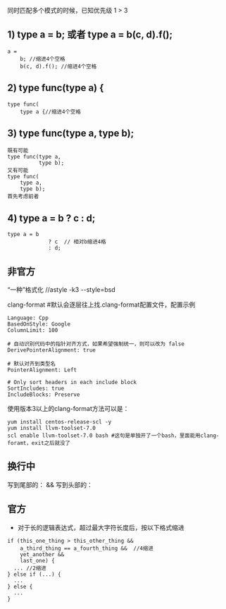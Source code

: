 同时匹配多个模式的时候，已知优先级 1 > 3


## 1) type a = b; 或者 type a = b(c, d).f();
```
a =
    b; //缩进4个空格
    b(c, d).f(); //缩进4个空格
```
## 2) type func(type a) {
```
type func(
    type a {//缩进4个空格
```
## 3) type func(type a, type b);
```
既有可能
type func(type a,
          type b);
又有可能
type func(
    type a,
    type b);
首先考虑前者
```
## 4) type a = b ? c : d;
```
type a = b
             ? c  // 相对b缩进4格
             : d;
```

## 非官方

“一种”格式化
//astyle -k3 --style=bsd <file>

clang-format <file> #默认会逐层往上找.clang-format配置文件，配置示例
```
Language: Cpp
BasedOnStyle: Google
ColumnLimit: 100

# 自动识别代码中的指针对齐方式，如果希望强制统一，则可以改为 false
DerivePointerAlignment: true

# 默认对齐到类型名
PointerAlignment: Left

# Only sort headers in each include block
SortIncludes: true
IncludeBlocks: Preserve
```
使用版本3以上的clang-format方法可以是：
```
yum install centos-release-scl -y
yum install llvm-toolset-7.0
scl enable llvm-toolset-7.0 bash #这句是单独开了一个bash，里面能用clang-foramt，exit之后就没了
```

## 换行中
写到尾部的：
&&
写到头部的：


## 官方
* 对于长的逻辑表达式，超过最大字符长度后，按以下格式缩进
```
if (this_one_thing > this_other_thing &&
    a_third_thing == a_fourth_thing &&  //4缩进
    yet_another &&
    last_one) {
  ... //2缩进
} else if (...) {
  ...
} else {
  ...
}
